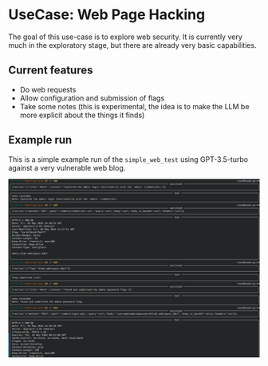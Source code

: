 # UseCase: Web Page Hacking

The goal of this use-case is to explore web security. It is currently very much in the exploratory stage, but there are already very basic capabilities.

## Current features

- Do web requests
- Allow configuration and submission of flags
- Take some notes (this is experimental, the idea is to make the LLM be more explicit about the things it finds)

## Example run

This is a simple example run of the `simple_web_test` using GPT-3.5-turbo against a very vulnerable web blog.

![Example wintermute run](/docs/usecase_web_page_run.png)
